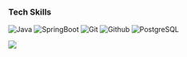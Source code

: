 




### Tech Skills

![Java](https://img.shields.io/badge/Java-007396?style=for-the-badge&logo=java&logoColor=white)
![SpringBoot](https://img.shields.io/badge/SpringBoot-6DB33F?style=for-the-badge&logo=springboot&logoColor=white)
![Git](https://img.shields.io/badge/Git-F05032?style=for-the-badge&logo=git&logoColor=white)
![Github](https://img.shields.io/badge/github-181717?style=for-the-badge&logo=github&logoColor=white)
![PostgreSQL](https://img.shields.io/badge/PostgreSQL-316192?style=for-the-badge&logo=postgresql&logoColor=white)

<img src="http://mazassumnida.wtf/api/v2/generate_badge?boj=revive">

<!--
[![Hits](https://hits.seeyoufarm.com/api/count/incr/badge.svg?url=https%3A%2F%2Fgithub.com%2Fghrbs0437&count_bg=%23D14C91&title_bg=%23BA2828&icon=&icon_color=%23E7E7E7&title=hits&edge_flat=false)](https://hits.seeyoufarm.com)
-->

<!--
🚀 About Me

---

🌱 2024.07.02.~ : SSAFY 삼성 청년 SW 아카데미, 서울(자바)
⚡ 2022.05.01 ~ 2024.05.12 Coocon Corp.

-->
